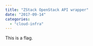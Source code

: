 ```yaml
---
title: "ZStack OpenStack API wrapper"
date: "2017-09-14"
categories: 
  - "cloud-infra"
---
```


This is a flag.
